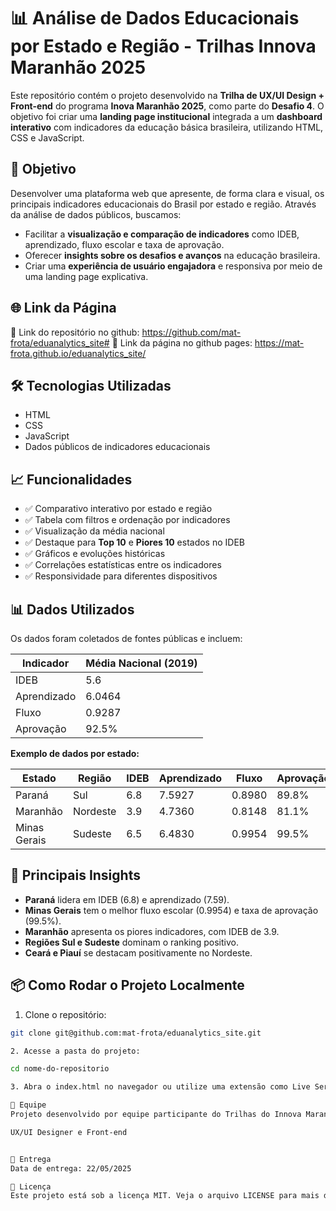 # 📊 Análise de Dados Educacionais por Estado e Região - Trilhas Innova Maranhão 2025

Este repositório contém o projeto desenvolvido na **Trilha de UX/UI Design + Front-end** do programa **Inova Maranhão 2025**, como parte do **Desafio 4**. O objetivo foi criar uma **landing page institucional** integrada a um **dashboard interativo** com indicadores da educação básica brasileira, utilizando HTML, CSS e JavaScript.

## 🚀 Objetivo

Desenvolver uma plataforma web que apresente, de forma clara e visual, os principais indicadores educacionais do Brasil por estado e região. Através da análise de dados públicos, buscamos:

- Facilitar a **visualização e comparação de indicadores** como IDEB, aprendizado, fluxo escolar e taxa de aprovação.
- Oferecer **insights sobre os desafios e avanços** na educação brasileira.
- Criar uma **experiência de usuário engajadora** e responsiva por meio de uma landing page explicativa.

## 🌐 Link da Página 

🔗 Link do repositório no github: https://github.com/mat-frota/eduanalytics_site#
🔗 Link da página no github pages: https://mat-frota.github.io/eduanalytics_site/

## 🛠️ Tecnologias Utilizadas

- HTML
- CSS
- JavaScript 
- Dados públicos de indicadores educacionais

## 📈 Funcionalidades

- ✅ Comparativo interativo por estado e região
- ✅ Tabela com filtros e ordenação por indicadores
- ✅ Visualização da média nacional
- ✅ Destaque para **Top 10** e **Piores 10** estados no IDEB
- ✅ Gráficos e evoluções históricas
- ✅ Correlações estatísticas entre os indicadores
- ✅ Responsividade para diferentes dispositivos

## 📊 Dados Utilizados

Os dados foram coletados de fontes públicas e incluem:

| Indicador     | Média Nacional (2019) |
|---------------|------------------------|
| IDEB          | 5.6                    |
| Aprendizado   | 6.0464                 |
| Fluxo         | 0.9287                 |
| Aprovação     | 92.5%                  |

**Exemplo de dados por estado:**

| Estado      | Região      | IDEB | Aprendizado | Fluxo  | Aprovação | Desempenho |
|-------------|-------------|------|-------------|--------|------------|-------------|
| Paraná      | Sul         | 6.8  | 7.5927      | 0.8980 | 89.8%      | Excelente   |
| Maranhão    | Nordeste    | 3.9  | 4.7360      | 0.8148 | 81.1%      | Baixo       |
| Minas Gerais| Sudeste     | 6.5  | 6.4830      | 0.9954 | 99.5%      | Alto        |

## 📍 Principais Insights

- **Paraná** lidera em IDEB (6.8) e aprendizado (7.59).
- **Minas Gerais** tem o melhor fluxo escolar (0.9954) e taxa de aprovação (99.5%).
- **Maranhão** apresenta os piores indicadores, com IDEB de 3.9.
- **Regiões Sul e Sudeste** dominam o ranking positivo.
- **Ceará e Piauí** se destacam positivamente no Nordeste.

## 📦 Como Rodar o Projeto Localmente

1. Clone o repositório:
```bash
git clone git@github.com:mat-frota/eduanalytics_site.git

2. Acesse a pasta do projeto:

cd nome-do-repositorio

3. Abra o index.html no navegador ou utilize uma extensão como Live Server no VS Code.

👥 Equipe
Projeto desenvolvido por equipe participante do Trilhas do Innova Maranhão 2025.

UX/UI Designer e Front-end


📅 Entrega
Data de entrega: 22/05/2025

📄 Licença
Este projeto está sob a licença MIT. Veja o arquivo LICENSE para mais detalhes.